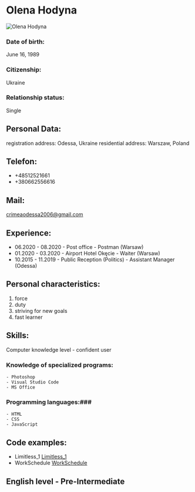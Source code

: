 
# Olena Hodyna #

![](//photo_2020-11-27_19-28-29.jpg/100*100 "Olena Hodyna")
### Date of birth: ###
 June 16, 1989
### Citizenship: ###
 Ukraine
### Relationship status: ###
 Single

## Personal Data: ##
registration address: Odessa, Ukraine
residential address: Warszaw, Poland

## Telefon: ##
 - +48512521661 
 - +380662556616

## Mail: ##
 crimeaodessa2006@gmail.com

## Experience: ##
 - 06.2020 - 08.2020 - Post office - Postman (Warsaw)
 - 01.2020 - 03.2020 - Airport Hotel Okęcie - Waiter (Warsaw)
 - 10.2015 - 11.2019 - Public Reception (Politics) - Assistant Manager (Odessa)

## Personal characteristics: ##
1. force
2. duty
3. striving for new goals 
4. fast learner 

## Skills: ##
Computer knowledge level - confident user
### Knowledge of specialized programs: ##
    - Photoshop
    - Visual Studio Code
    - MS Office
    
### Programming languages:###
    - HTML
    - CSS
    - JavaScript

## Code examples: ##
 - Limitless_1 [Limitless_1](https://aeternus2020.github.io/Limitless_1/)
 - WorkSchedule [WorkSchedule](https://aeternus2020.github.io/WorkSchedule/)

## English level - Pre-Intermediate ##
